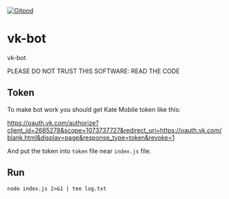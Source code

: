 [![Gitpod](https://img.shields.io/badge/Gitpod-ready--to--code-blue?logo=gitpod)](https://gitpod.io/#https://github.com/konard/vk-bot)

# vk-bot
vk-bot

PLEASE DO NOT TRUST THIS SOFTWARE: READ THE CODE

## Token

To make bot work you should get Kate Mobile token like this:

https://oauth.vk.com/authorize?client_id=2685278&scope=1073737727&redirect_uri=https://oauth.vk.com/blank.html&display=page&response_type=token&revoke=1

And put the token into `token` file near `index.js` file.

## Run

```
node index.js 2>&1 | tee log.txt
```
